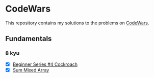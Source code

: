 # CodeWars

This repository contains my solutions to the problems on [CodeWars](http://codewars.com).

## Fundamentals

### 8 kyu

- [x] [Beginner Series #4 Cockroach](https://www.codewars.com/kata/55fab1ffda3e2e44f00000c6/train/python)
- [X] [Sum Mixed Array](https://www.codewars.com/kata/57eaeb9578748ff92a000009/train/python)
